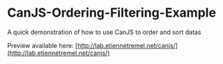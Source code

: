 CanJS-Ordering-Filtering-Example
================================

A quick demonstration of how to use CanJS to order and sort datas

Preview available here: [http://lab.etiennetremel.net/canjs/](http://lab.etiennetremel.net/canjs/)